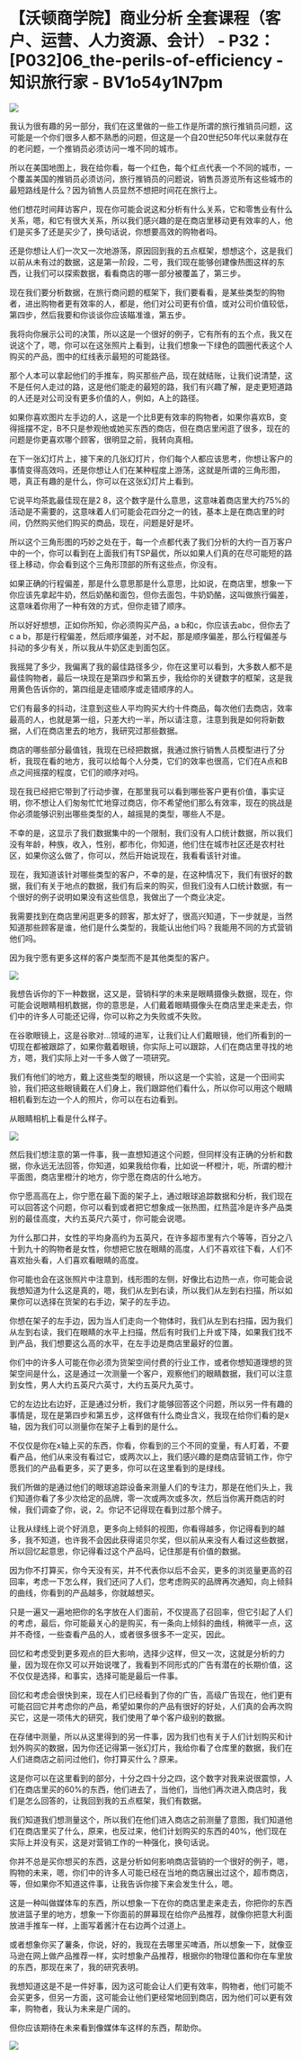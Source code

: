 # 【沃顿商学院】商业分析 全套课程（客户、运营、人力资源、会计） - P32：[P032]06_the-perils-of-efficiency - 知识旅行家 - BV1o54y1N7pm

![](img/0a940012083236b6c10cc488c6b080b5_0.png)

我认为很有趣的另一部分，我们在这里做的一些工作是所谓的旅行推销员问题，这可能是一个你们很多人都不熟悉的问题，但这是一个自20世纪50年代以来就存在的老问题，一个推销员必须访问一堆不同的城市。

所以在美国地图上，我在给你看，每一个红色，每个红点代表一个不同的城市，一个覆盖美国的推销员必须访问，旅行推销员的问题说，销售员游览所有这些城市的最短路线是什么？因为销售人员显然不想把时间花在旅行上。

他们想花时间拜访客户，现在你可能会说这和分析有什么关系，它和零售业有什么关系，嗯，和它有很大关系，所以我们感兴趣的是在商店里移动更有效率的人，他们是买多了还是买少了，换句话说，你想要高效的购物者吗。

还是你想让人们一次又一次地游荡，原因回到我的五点框架，想想这个，这是我们以前从未有过的数据，这是第一阶段，二号，我们现在能够创建像热图这样的东西，让我们可以探索数据，看看商店的哪一部分被覆盖了，第三步。

现在我们要分析数据，在旅行商问题的框架下，我们要看看，是某些类型的购物者，进出购物者更有效率的人，都是，他们对公司更有价值，或对公司价值较低，第四步，然后我要和你谈谈你应该瞄准谁，第五步。

我将向你展示公司的决策，所以这是一个很好的例子，它有所有的五个点，我又在说这个了，嗯，你可以在这张照片上看到，让我们想象一下绿色的圆圈代表这个人购买的产品，图中的红线表示最短的可能路径。

那个人本可以拿起他们的手推车，购买那些产品，现在就结账，让我们说清楚，这不是任何人走过的路，这是他们能走的最短的路，我们有兴趣了解，是走更短道路的人还是对公司没有更多价值的人，例如，A上的路径。

如果你喜欢图片左手边的人，这是一个比B更有效率的购物者，如果你喜欢B，变得摇摆不定，B不只是参观他或她买东西的商店，但在商店里闲逛了很多，现在的问题是你更喜欢哪个顾客，很明显之前，我转向真相。

在下一张幻灯片上，接下来的几张幻灯片，你们每个人都应该思考，你想让客户的事情变得高效吗，还是你想让人们在某种程度上游荡，这就是所谓的三角形图，嗯，真正有趣的是什么，你可以在这张幻灯片上看到。

它说平均茶匙最佳现在是2 8，这个数字是什么意思，这意味着商店里大约75%的活动是不需要的，这意味着人们可能会花四分之一的钱，基本上是在商店里的时间，仍然购买他们购买的商品，现在，问题是好是坏。

所以这个三角形图的巧妙之处在于，每一个点都代表了我们分析的大约一百万客户中的一个，你可以看到在上面我们有TSP最优，所以如果人们真的在尽可能短的路径上移动，你会看到这个三角形顶部的所有这些点，你没有。

如果正确的行程偏差，那是什么意思那是什么意思，比如说，在商店里，想象一下你应该先拿起牛奶，然后奶酪和面包，但你去面包，牛奶奶酪，这叫做旅行偏差，这意味着你用了一种有效的方式，但你走错了顺序。

所以好好想想，正如你所知，你必须购买产品，a b和c，你应该去abc，但你去了c a b，那是行程偏差，然后顺序偏差，对不起，那是顺序偏差，那么行程偏差与抖动的多少有关，所以我从牛奶区走到面包区。

我摇晃了多少，我偏离了我的最佳路径多少，你在这里可以看到，大多数人都不是最佳购物者，最后一块现在是第四步和第五步，我给你的关键数字的框架，这是我用黄色告诉你的，第四组是走错顺序或走错顺序的人。

它们有最多的抖动，注意到这些人平均购买大约十件商品，每次他们去商店，效率最高的人，也就是第一组，只差大约一半，所以请注意，注意到我是如何将新数据，人们在商店里去的地方，我研究过那些数据。

商店的哪些部分最值钱，我现在已经把数据，我通过旅行销售人员模型进行了分析，我现在看的地方，我可以给每个人分类，它们的效率也很高，它们在A点和B点之间摇摆的程度，它们的顺序对吗。

现在我已经把它带到了行动步骤，在那里我可以看到哪些客户更有价值，事实证明，你不想让人们匆匆忙忙地穿过商店，你不希望他们那么有效率，现在的挑战是你必须能够识别出哪些类型的人，越摇晃的类型，哪些人不是。

不幸的是，这显示了我们数据集中的一个限制，我们没有人口统计数据，所以我们没有年龄，种族，收入，性别，都市化，你知道，他们住在城市社区还是农村社区，如果你这么做了，你可以，然后开始说现在，我看看该针对谁。

现在，我知道该针对哪些类型的客户，不幸的是，在这种情况下，我们有很好的数据，我们有关于地点的数据，我们有后来的购买，但我们没有人口统计数据，有一个很好的例子说明如果没有这些信息，我做出了一个商业决定。

我需要找到在商店里闲逛更多的顾客，那太好了，很高兴知道，下一步就是，当然知道那些顾客是谁，他们是什么类型的，我能认出他们吗？我能用不同的方式营销他们吗。

因为我宁愿有更多这样的客户类型而不是其他类型的客户。

![](img/0a940012083236b6c10cc488c6b080b5_2.png)

我想告诉你的下一种数据，这又是，营销科学的未来是眼睛摄像头数据，现在，你可能会说眼睛相机数据，你的意思是，人们戴着眼睛摄像头在商店里走来走去，你们中的许多人可能还记得，你可以称之为失败或不失败。

在谷歌眼镜上，这是谷歌对…领域的进军，让我们让人们戴眼镜，他们所看到的一切现在都被跟踪了，如果你戴着眼镜，你实际上可以跟踪，人们在商店里寻找的地方，嗯，我们实际上对一千多人做了一项研究。

我们有他们的地方，戴上这些类型的眼镜，所以这是一个实验，这是一个田间实验，我们把这些眼镜戴在人们身上，我们跟踪他们看什么，所以你可以用这个眼睛相机看到左边一个人的照片，你可以在右边看到。

从眼睛相机上看是什么样子。

![](img/0a940012083236b6c10cc488c6b080b5_4.png)

然后我们想注意的第一件事，我一直想知道这个问题，但同样没有正确的分析和数据，你永远无法回答，你知道，如果我给你看，比如说一杯橙汁，呃，所谓的橙汁平面图，商店里橙汁的地方，你宁愿在商店的什么地方。

你宁愿高高在上，你宁愿在最下面的架子上，通过眼球追踪数据和分析，我们现在可以回答这个问题，你可以看到或者把它想象成一张热图，红热蓝冷是许多产品类别的最佳高度，大约五英尺六英寸，你可能会说嗯。

为什么那口井，女性的平均身高约为五英尺，在许多超市里有六个等等，百分之八十到九十的购物者是女性，你想把它放在眼睛的高度，人们不喜欢往下看，人们不喜欢抬头看，人们喜欢看眼睛的高度。

你可能也会在这张照片中注意到，线形图的左侧，好像比右边热一点，你可能会说我想知道为什么这是真的，嗯，我们从左到右读，所以我们从左到右扫描，所以如果你可以选择在货架的右手边，架子的左手边。

你想在架子的左手边，因为当人们走向一个物体时，我们从左到右扫描，因为我们从左到右读，我们在眼睛的水平上扫描，然后有时我们上升或下降，如果我们找不到产品，我们想要这么高的水平，在左手边是商店里最好的位置。

你们中的许多人可能在你必须为货架空间付费的行业工作，或者你想知道理想的货架空间是什么，这是通过一次测量一个客户，观察他们的眼睛数据，我们可以注意到女性，男人大约五英尺六英寸，大约五英尺九英寸。

它的左边比右边好，正是通过分析，我们才能够回答这个问题，所以另一件有趣的事情是，现在是第四步和第五步，这样做有什么商业含义，我现在给你们看的是x轴，因为我们可以测量你在架子上看到的是什么。

不仅仅是你在x轴上买的东西，你看，你看到的三个不同的变量，有人盯着，不要看产品，他们从来没有看过它，或两次以上，我们感兴趣的是商店营销工作，你宁愿我们的产品看更多，买了更多，你可以在这里看到的是绿线。

我们所做的是通过他们的眼球追踪设备来测量人们的专注力，那是在他们头上，我们知道你看了多少次给定的品牌，零一次或两次或多次，然后当你离开商店的时候，我们调查了你，说，2。你记不记得现在看到过那个牌子。

让我从绿线上说个好消息，更多向上倾斜的视图，你看得越多，你记得看到的越多，我不知道，也许我不会因此获得诺贝尔奖，但以前从来没有人看过这些数据，所以回忆起意思，你记得看过这个产品吗，记住那是有价值的数据。

因为你不打算买，你今天没有买，并不代表你以后不会买，更多的浏览量更高的召回率，考虑一下怎么样，我们还问了人们，您考虑购买的品牌再次通知，向上倾斜的曲线，你看到的产品越多，你就越想买。

只是一遍又一遍地把你的名字放在人们面前，不仅提高了召回率，但它引起了人们的考虑，最后，你可能最关心的是购买，有一条向上倾斜的曲线，稍微平一点，这并不奇怪，一些查看产品的人，或者很多很多不一定买，因此。

回忆和考虑受到更多观点的巨大影响，选择少这样，但又一次，这就是分析的力量，因为现在你又可以开始说嘿了，我看到不同形式的广告有潜在的长期价值，这不仅仅是选择，和事实，选择可能是最后一件事。

回忆和考虑会很快到来，现在人们已经看到了你的广告，高级广告现在，他们更有可能召回它并考虑你的产品，希望如果你的产品有很好的好处，人们真的会再次购买它，这是一项伟大的研究，我们使用了单个客户级别的数据。

在存储中测量，所以从这里得到的另一件事，因为我们也有关于人们计划购买和计划外购买的数据，因为你还记得第一张幻灯片，我给你看了仓库里的数据，我们在人们进商店之前问过他们，你打算买什么？原来。

这是你可以在这里看到的部分，十分之四十分之四，这个数字对我来说很震惊，人们在商店里买的60%的东西，他们进去了，当他们，当他们再次进入商店时，我们是怎么回答的，让我回到我的五点框架，我们有数据。

我们知道我们想测量这个，所以我们在他们进入商店之前测量了意图，我们知道他们在商店里买了什么，原来，也反过来，他们计划购买的东西的40%，他们现在实际上并没有买，这是对营销工作的一种强化，换句话说。

你并不总是买你想买的东西，这是分析如何影响商店营销的一个很好的例子，嗯，购物的未来，嗯，你们中的许多人可能已经在当地的商店展出过这个，超市商店，等，但如果你不知道这件事，让我告诉你接下来会发生什么，嗯。

这是一种叫做媒体车的东西，所以想象一下在你的商店里走来走去，你把你的东西放进篮子里的地方，想象一下你面前的屏幕现在给你产品推荐，就像你把意大利面放进手推车一样，上面写着酱汁在右边两个过道上。

或者想象你买了薯条，你说，好的，我现在去哪里买啤酒，所以想象一下，就像亚马逊在网上做产品推荐一样，实时想象产品推荐，根据你的物理位置和你在车里放的东西，那现在来了，我的研究表明。

我想知道这是不是一件好事，因为这可能会让人们更有效率，购物者，他们可能不会买更多，但另一方面，这可能会让他们更经常地回到商店，因为他们可以更有效率，购物者，我认为未来是广阔的。

但你应该期待在未来看到像媒体车这样的东西，帮助你。

![](img/0a940012083236b6c10cc488c6b080b5_6.png)

